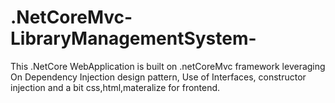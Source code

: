 # .NetCoreMvc-LibraryManagementSystem-
This .NetCore WebApplication is built on .netCoreMvc framework leveraging On Dependency Injection design pattern,
Use of Interfaces, constructor injection and a bit css,html,materalize for frontend.
